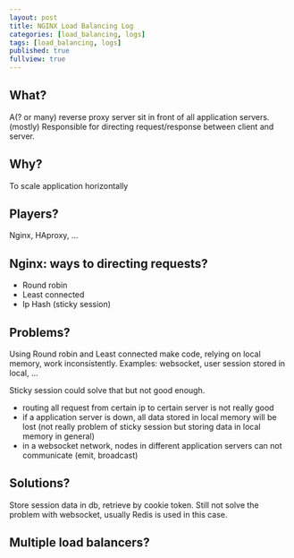 ```yaml
---
layout: post
title: NGINX Load Balancing Log
categories: [load_balancing, logs]
tags: [load_balancing, logs]
published: true
fullview: true
---
```


## What?
A(? or many) reverse proxy server sit in front of all application servers. (mostly) Responsible for directing request/response between client and server.

## Why?
To scale application horizontally

## Players?
Nginx, HAproxy, ...

## Nginx: ways to directing requests?

- Round robin
- Least connected
- Ip Hash (sticky session)

## Problems?

Using Round robin and Least connected make code, relying on local memory, work inconsistently. Examples: websocket, user session stored in local, ...

Sticky session could solve that but not good enough.
  - routing all request from certain ip to certain server is not really good
  - if a application server is down, all data stored in local memory will be lost (not really problem of sticky session but storing data in local memory in general)
  - in a websocket network, nodes in different application servers can not communicate (emit, broadcast)

## Solutions?

Store session data in db, retrieve by cookie token.
Still not solve the problem with websocket, usually Redis is used in this case.

## Multiple load balancers?
